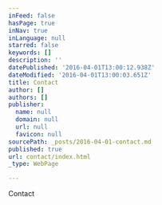 ```yaml
---
inFeed: false
hasPage: true
inNav: true
inLanguage: null
starred: false
keywords: []
description: ''
datePublished: '2016-04-01T13:00:12.938Z'
dateModified: '2016-04-01T13:00:03.651Z'
title: Contact
author: []
authors: []
publisher:
  name: null
  domain: null
  url: null
  favicon: null
sourcePath: _posts/2016-04-01-contact.md
published: true
url: contact/index.html
_type: WebPage

---
```

Contact